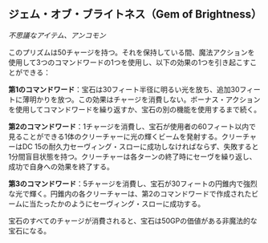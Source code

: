 ## ジェム・オブ・ブライトネス（Gem of Brightness）
*不思議なアイテム、アンコモン*

このプリズムは50チャージを持つ。それを保持している間、魔法アクションを使用して3つのコマンドワードの1つを使用し、以下の効果の1つを引き起こすことができる：

**第1のコマンドワード**：宝石は30フィート半径に明るい光を放ち、追加30フィートに薄明かりを放つ。この効果はチャージを消費しない。ボーナス・アクションを使用してコマンドワードを繰り返すか、宝石の別の機能を使用するまで続く。

**第2のコマンドワード**：1チャージを消費し、宝石が使用者の60フィート以内で見ることができる1体のクリーチャーに光の輝くビームを発射する。クリーチャーはDC 15の耐久力セーヴィング・スローに成功しなければならず、失敗すると1分間盲目状態を持つ。クリーチャーは各ターンの終了時にセーヴを繰り返し、成功で自身への効果を終了する。

**第3のコマンドワード**：5チャージを消費し、宝石が30フィートの円錐内で強烈な光で輝く。円錐内の各クリーチャーは、第2のコマンドワードで作成されたビームに当たったかのようにセーヴィング・スローに成功する。

宝石のすべてのチャージが消費されると、宝石は50GPの価値がある非魔法的な宝石になる。